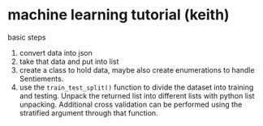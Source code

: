 # machine learning tutorial (keith)

basic steps 

1. convert data into json 
2. take that data and put into list 
3. create a class to hold data, maybe also create enumerations to handle Sentiements.
4. use the `train_test_split()` function to divide the dataset into training and testing. Unpack the returned list into different lists with python list unpacking. Additional cross validation can be performed using the stratified argument through that function. 
